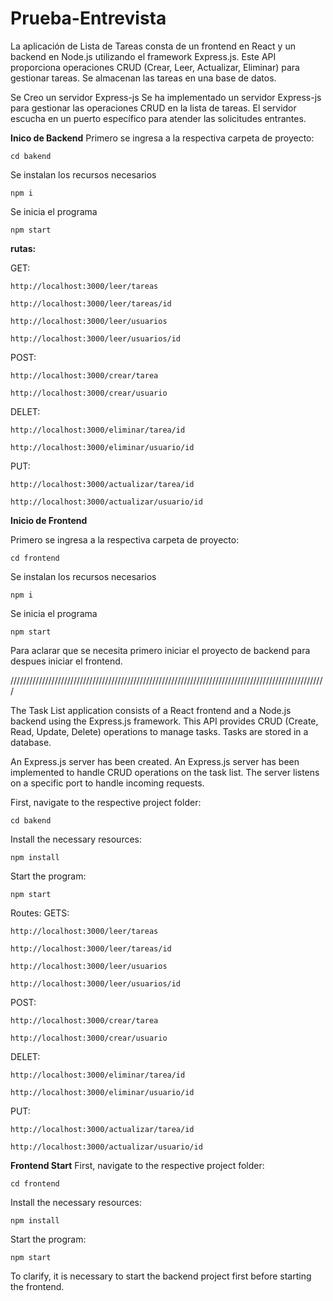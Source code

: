 # Prueba-Entrevista
La aplicación de Lista de Tareas consta de un frontend en React y un backend en Node.js utilizando el framework Express.js. Este API proporciona operaciones CRUD (Crear, Leer, Actualizar, Eliminar) para gestionar tareas. Se almacenan las tareas en una base de datos.

Se Creo un servidor Express-js
Se ha implementado un servidor Express-js para gestionar las operaciones CRUD en la lista de tareas. El servidor escucha en un puerto específico para atender las solicitudes entrantes.

**Inico de Backend**
Primero se ingresa a la respectiva carpeta de proyecto:
```
cd bakend
```
Se instalan los recursos necesarios
```
npm i
```
Se inicia el programa
```
npm start
```
**rutas:**

GET:
```
http://localhost:3000/leer/tareas

http://localhost:3000/leer/tareas/id

http://localhost:3000/leer/usuarios

http://localhost:3000/leer/usuarios/id
```

POST:
```
http://localhost:3000/crear/tarea

http://localhost:3000/crear/usuario
```

DELET:
```
http://localhost:3000/eliminar/tarea/id

http://localhost:3000/eliminar/usuario/id
```

PUT:
```
http://localhost:3000/actualizar/tarea/id

http://localhost:3000/actualizar/usuario/id
```


**Inicio de Frontend**

Primero se ingresa a la respectiva carpeta de proyecto:
```
cd frontend
```
Se instalan los recursos necesarios
```
npm i
```
Se inicia el programa
```
npm start
```

Para aclarar que se necesita primero iniciar el proyecto de backend para despues iniciar el frontend.

////////////////////////////////////////////////////////////////////////////////////////////////////

The Task List application consists of a React frontend and a Node.js backend using the Express.js framework. This API provides CRUD (Create, Read, Update, Delete) operations to manage tasks. Tasks are stored in a database.

An Express.js server has been created.
An Express.js server has been implemented to handle CRUD operations on the task list. The server listens on a specific port to handle incoming requests.

First, navigate to the respective project folder:
```
cd bakend
```
Install the necessary resources:
```
npm install
```
Start the program:
```
npm start
```
Routes:
GETS:
```
http://localhost:3000/leer/tareas

http://localhost:3000/leer/tareas/id

http://localhost:3000/leer/usuarios

http://localhost:3000/leer/usuarios/id
```

POST:
```
http://localhost:3000/crear/tarea

http://localhost:3000/crear/usuario
```

DELET:
```
http://localhost:3000/eliminar/tarea/id

http://localhost:3000/eliminar/usuario/id
```

PUT:
```
http://localhost:3000/actualizar/tarea/id

http://localhost:3000/actualizar/usuario/id
```

**Frontend Start**
First, navigate to the respective project folder:
```
cd frontend
```
Install the necessary resources:
```
npm install
```
Start the program:
```
npm start
```
To clarify, it is necessary to start the backend project first before starting the frontend.

